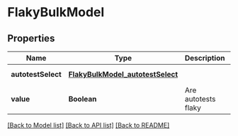 # FlakyBulkModel
## Properties

| Name | Type | Description | Notes |
|------------ | ------------- | ------------- | -------------|
| **autotestSelect** | [**FlakyBulkModel_autotestSelect**](FlakyBulkModel_autotestSelect.md) |  | [default to null] |
| **value** | **Boolean** | Are autotests flaky | [default to null] |

[[Back to Model list]](../README.md#documentation-for-models) [[Back to API list]](../README.md#documentation-for-api-endpoints) [[Back to README]](../README.md)

